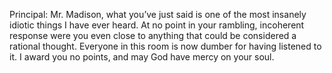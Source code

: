 Principal: Mr. Madison, what you’ve just said is one of the most insanely idiotic things I have ever heard. At no point in your rambling, incoherent response were you even close to anything that could be considered a rational thought. Everyone in this room is now dumber for having listened to it. I award you no points, and may God have mercy on your soul.

